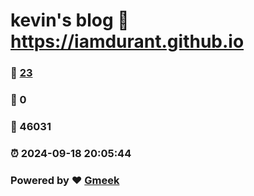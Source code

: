 # kevin's blog :link: https://iamdurant.github.io 
### :page_facing_up: [23](https://iamdurant.github.io/tag.html) 
### :speech_balloon: 0 
### :hibiscus: 46031 
### :alarm_clock: 2024-09-18 20:05:44 
### Powered by :heart: [Gmeek](https://github.com/Meekdai/Gmeek)
